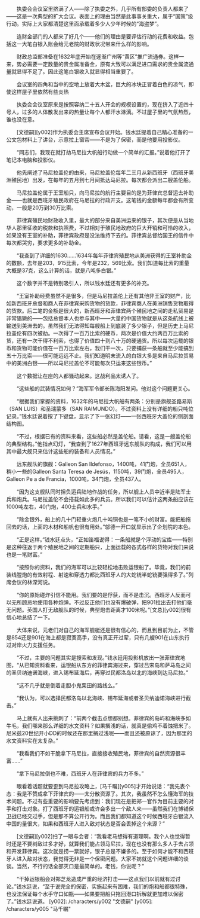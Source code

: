 　　执委会会议室里挤满了人——除了执委之外，几乎所有部委的负责人都来了——这是一次典型的扩大会议。表面上的理由当然是此事事关重大，属于“国策”级行动。实际上大家都清楚这里面承载着多少人少年时候的“海盗梦”。

　　连财金部门的人都来了好几个——他们的理由是要评估行动的花费和收益。包括这一大笔白银入账会给元老院的财政状况带来什么样的影响。

　　财政总监部准备在1632年底开始在逐渐广州等“黄区”推广流通券。这样一来，势必需要一定数量的贵金属准备金，原有大致可以满足进口需求的贵金属流通量就显得不足了。因此这笔白银收入就显得相当重要了。

　　会议室的四角和当中的空地上放着大木盆，巨大的冰块正冒着白色的凉气，即使这样屋子里依然有些炎热

　　执委会会议室原来是按照容纳二十五人开会的规模设置的，现在挤入了近四十号人，过多的人体散发出来的热量让每个人都汗水淋漓。不过屋子里的气氛热烈，谁也没在意。

　　[文德嗣][y002]作为执委会主席宣布会议开始。钱水廷提着自己精心准备的一公文包材料上了讲台，示意拉上窗帘——不是为了保密，而是他要用投影仪。

　　“同志们，我现在就打劫马尼拉大帆船行动做一个简单的汇报。”说着他打开了笔记本电脑和投影仪。

　　他先阐述了马尼拉盖伦的由来，马尼拉盖伦每年二三月从新西班牙（西班牙美洲殖民地）出发，在每年的五月到七月间抵达马尼拉。每次都会派出二艘盖伦船。

　　马尼拉盖伦属于王室船只，向马尼拉的航行主要目的是为菲律宾总督运去补助金——也就是西班牙殖民政府在马尼拉的行政开支。这笔钱的金额每年都会有所变动，一般是20万到30万比索。

　　菲律宾殖民地财政收入里，最大的部分来自美洲运来的银子，其次便是从当地华人那里征收的税款和执照费，不过相对于殖民地政府的巨大开销和可怜的收入，如果没有王室的补助，菲律宾政府是没法维持下去的。菲律宾总督给国王的信件中每次都哭穷，要求更多的补助金。

　　“我查到了详细的1630……1634年每年菲律宾殖民地从美洲获得的王室补助金的数额，去年是203，915比索，今年是232，569比索。我们知道每比索的重量大概是37克，这么计算的话，就是八吨多白银。”

　　这个数字并不是特别吸引人，所以钱水廷还有更多的补充。

　　“王室补助经费虽然不是很多，但是马尼拉盖伦上还有其他非王室的财产，比如新西班牙总督和商人在菲律宾采购货物的货款，菲律宾商人在美洲销售货物取得的货款。后二笔的金额是很大的，新西班牙和菲律宾两个殖民地之间的走私贸易是非常猖獗的——包括总督本人也参与其中——大量的中国货物就是从这条航线上被输送到美洲去的。虽然我们无法得知每艘船上到底装了多少银子，但是历史上马尼拉盖伦有四次被劫。一次得了一百万比索的硬币，两次是价值大约两百万比索的货，还有一次干得不利索，也得了价值四十到八十万的硬通货。所以每次运载的银币和货物可能价值在一百万比索左右，我们干一次，只要捕获一条船就至少能搞到五十万比索——很可能远远不止。我们知道明末流入的白银大多是来自马尼拉贸易中的美洲白银——所以马尼拉盖伦不可能每次只运来这些银币。”

　　这个数据让在座的人都骚动起来。这战利品太诱人了。

　　“这些船的武装情况如何？”海军军令部长陈海阳发问。他对这个问题更关心。

　　“根据我们掌握的资料，1632年的马尼拉大帆船有两条：分别是旗舰圣路易斯（SAN LUIS）和圣瑞蒙多（SAN RAIMUNDO）。不过资料上没有详细的船只吨位记录。”钱水廷说着按了下键盘，显示了下一张幻灯——一张西班牙大盖伦的侧剖面结构图。

　　“不过，根据已有的资料来看，这些船必然是盖伦船。请看，这是一艘盖伦船的典型结构。”他指点幻灯，“我查到了1627年西班牙远东舰队的构成，我们可以用其中最大舰只来估计这些船的装备和人员情况。”

　　远东舰队的旗舰：Galleon San Ildefonso，1400吨，41门炮，全员651人，稍小一些的Galleon Santa Teresa de Jesús，1150吨，39门炮，全员495人，Galleon Pe a de Francia，1000吨，34门炮，全员437人。

　　“因为这支舰队同时担负运兵陆地作战的任务，所以舰上人员中近半是陆军士兵和炮兵。马尼拉盖伦不会搭载如此多的兵员。所以我们可以估计这两条船应该在1000吨左右，40门炮，400士兵和水手。”

　　“除金银外，船上的几十门轻重火炮几十吨铜也是一笔不小的财富。能把船拖回去的话，上面的木材和船帆也很有用处。”邬德一开口就显示出了企划院的本色。

　　“正是这样。”钱水廷点头，“正如笛福说得：一条船就是个浮动的宝库——特别是这种往返于两个殖民地之间的定期船只，上面运载的各式各样的货物对我们来说也是一笔财富。”

　　“按照你的资料，我们的海军可以比较轻松地击败运银船了。毕竟，我们的前装线膛炮的有效射程、射速和穿透力都比西班牙人的大蛇铳半蛇铳要强得多了。”列席会议的林深河说。

　　“你的原始碰炸引信不能用。我们要的是俘获，而不是击沉。西班牙人反而可以无所顾忌地使用各种炮弹。不过反正他们也没有爆破弹，把901拉出去打他们毫无问题。英国人打无敌舰队的时候，典型炮击距离才100米呢。”[文总][y002]很有信心地总结了一下。

　　大体来说，元老们对自己的海军舰艇还是很有信心的，而且到目前为止，不管是854还是901在海上都是寂寞高手，没有真正开过荤，只有几艘901在山东执行过对岸火力支援任务。

　　“不过，主要的问题其实是搜索和发现。”钱水廷用投影机放出一张菲律宾地图，“从已知资料看来，运银船从东方的菲律宾海过来，穿过吕宋岛和萨马岛之间的圣贝纳迪诺海峡，进入锡布延海后，再穿过民都洛岛以北的海峡到达马尼拉。”

　　“这不几乎就是倒着走胆小鬼栗田的路线么。”

　　“我认为，可以选择民都洛岛以北海峡、锡布延海或者圣贝纳迪诺海峡进行截击。”

　　马上就有人出来挑刺了：“前两个截击点想都别想。菲律宾的岛屿和海峡多如牛毛，我们哪来那么详细的水文资料？如果搁浅的话，就真是偷鸡不着蚀把米了。尼米兹20世纪开小DD的时候还在那里搁过浅呢——而且还被原谅了，因为那里的水文资料实在太复杂。”

　　“我看我们不如干脆拿下马尼拉，直接接收殖民地，菲律宾的自然资源很丰富……”

　　“拿下马尼拉倒也不难，西班牙人在菲律宾的兵力不多。”

　　眼看着话题就要歪到马尼拉攻略上，[马千瞩][y005]才开始说话：“我先表个态：我是不赞成拿下菲律宾的——太分散资源了。其次，我虽然不怎么懂海军的技术问题。不过有些重要的影响要先考虑到：我们现在是把郑一官作为目前主要的对手和打击对象。打了西班牙的运银船或许会多出一个敌人来——虽然我们在博铺保卫战已经交过手，但是那不算公开行为。而且我们都知道这个时候西班牙白银流入中国的量很大，如果和西班牙人进入敌对状态是否会丢掉这个来源？”

　　[文德嗣][y002]扫了一眼与会者：“我看老马想得有道理啊。我个人也觉得暂时还是不要树敌过多才好，就算我们能占领马尼拉，现在也没有那么多人手去占领和开发菲律宾。这次就是捞一票就好，银子总是不嫌多的。至于如何才能不和西班牙人进入敌对状态，我觉得无非是一个保密问题。大家不妨就这个问题详细的谈谈。当然，不行的话全部灭口是最简单的。老钱，你说呢？”

　　“干掉运银船会对郑芝龙造成严重的经济打击——这点我们以前就有过讨论。”钱水廷说，“至于说完全的保密，实施起来有困难，我们的炮和船都很特殊，也没法保证每个水手守口如瓶——如果要把船只拖回港口拆解就更加难以保密了。”钱水廷说道。
[y002]: /characters/y002 "文德嗣"
[y005]: /characters/y005 "马千瞩"
